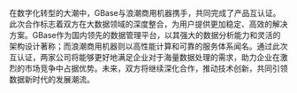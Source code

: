 在数字化转型的大潮中，GBase与浪潮商用机器携手，共同完成了产品互认证。此次合作标志着双方在大数据领域的深度整合，为用户提供更加稳定、高效的解决方案。GBase作为国内领先的数据管理平台，以其强大的数据分析能力和灵活的架构设计著称；而浪潮商用机器则以高性能计算和可靠的服务体系闻名。通过此次互认证，两家公司将能够更好地满足企业对于海量数据处理的需求，助力企业在激烈的市场竞争中占据优势。未来，双方将继续深化合作，推动技术创新，共同引领数据新时代的发展潮流。